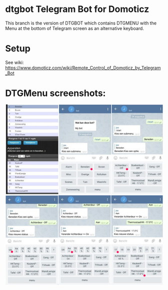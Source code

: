 # dtgbot Telegram Bot for Domoticz
This branch is the version of DTGBOT which contains DTGMENU with the Menu at the bottom of Telegram screen as an alternative keyboard.

# Setup

  See wiki: https://www.domoticz.com/wiki/Remote_Control_of_Domoticz_by_Telegram_Bot
# DTGMenu screenshots:</b>
  ![Alt text](/img/Menu1.jpg?raw=true "DTGMenu")
  ![Alt text](/img/Menu2.jpg?raw=true "DTGMenu")
